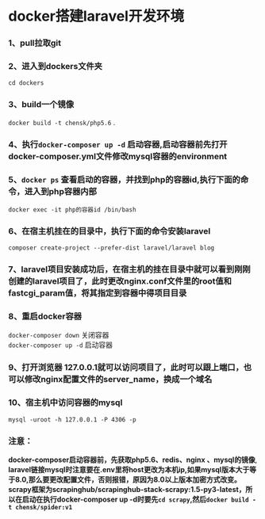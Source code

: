 # docker搭建laravel开发环境

### **1、pull拉取git<br>**

### **2、进入到dockers文件夹<br>**
`cd dockers`<br>

### **3、build一个镜像<br>**
`docker build -t chensk/php5.6` .<br>

### **4、执行`docker-composer up -d` 启动容器,启动容器前先打开docker-composer.yml文件修改mysql容器的environment<br>**

### **5、`docker ps` 查看启动的容器，并找到php的容器id,执行下面的命令，进入到php容器内部<br>**
`docker exec -it php的容器id /bin/bash`

### **6、在宿主机挂在的目录中，执行下面的命令安装laravel** <br>
`composer create-project --prefer-dist laravel/laravel blog`

### **7、laravel项目安装成功后，在宿主机的挂在目录中就可以看到刚刚创建的laravel项目了，此时更改nginx.conf文件里的root值和fastcgi_param值，将其指定到容器中得项目目录** <br>

### **8、重启docker容器** <br>
`docker-composer down` 关闭容器<br>
`docker-composer up -d` 启动容器<br>
### **9、打开浏览器 127.0.0.1就可以访问项目了，此时可以跟上端口，也可以修改nginx配置文件的server_name，换成一个域名** <br>

### **10、宿主机中访问容器的mysql**<br>
`mysql -uroot -h 127.0.0.1 -P 4306 -p`

### 注意：<br>
**docker-composer启动容器前，先获取php5.6、redis、nginx 、mysql的镜像**,
**laravel链接mysql时注意要在.env里将host更改为本机ip,如果mysql版本大于等于8.0,那么要更改配置文件，否则报错，原因为8.0以上版本加密方式改变。**
**scrapy框架为scrapinghub/scrapinghub-stack-scrapy:1.5-py3-latest，所以在启动在执行docker-composer up -d时要先`cd scrapy`,然后`docker build -t chensk/spider:v1`**
